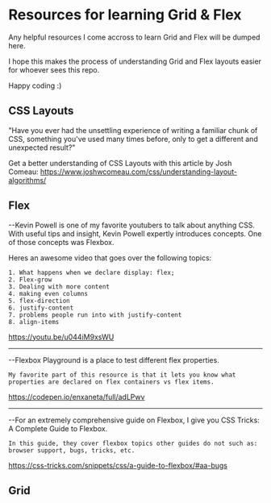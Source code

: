 
# Resources for learning Grid & Flex

Any helpful resources I come accross to learn Grid and Flex will be dumped here. 

I hope this makes the process of understanding Grid and Flex layouts easier for whoever sees this repo. 

Happy coding :)

## CSS Layouts

"Have you ever had the unsettling experience of writing a familiar chunk of CSS, something you've used many times before, only to get a different and unexpected result?"

Get a better understanding of CSS Layouts with this article by Josh Comeau: 
https://www.joshwcomeau.com/css/understanding-layout-algorithms/


## Flex
--Kevin Powell is one of my favorite youtubers to talk about anything CSS. With useful tips and insight, Kevin Powell expertly introduces concepts. One of those concepts was Flexbox.

Heres an awesome video that goes over the following topics:

    1. What happens when we declare display: flex;
    2. Flex-grow
    3. Dealing with more content
    4. making even columns
    5. flex-direction
    6. justify-content
    7. problems people run into with justify-content
    8. align-items

https://youtu.be/u044iM9xsWU

____________________

--Flexbox Playground is a place to test different flex properties.

    My favorite part of this resource is that it lets you know what properties are declared on flex containers vs flex items.

https://codepen.io/enxaneta/full/adLPwv


________________________
--For an extremely comprehensive guide on Flexbox, I give you CSS Tricks: A Complete Guide to Flexbox.

    In this guide, they cover flexbox topics other guides do not such as: browser support, bugs, tricks, etc.

https://css-tricks.com/snippets/css/a-guide-to-flexbox/#aa-bugs
## Grid